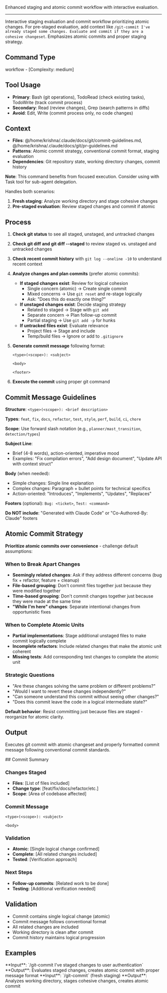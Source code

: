 Enhanced staging and atomic commit workflow with interactive evaluation.

---

Interactive staging evaluation and commit workflow prioritizing atomic changes. For pre-staged evaluation, add context like `/git-commit I've already staged some changes. Evaluate and commit if they are a cohesive changeset`. Emphasizes atomic commits and proper staging strategy.

## Command Type

workflow - [Complexity: medium]

## Tool Usage

- **Primary**: Bash (git operations), TodoRead (check existing tasks), TodoWrite (track commit process)
- **Secondary**: Read (review changes), Grep (search patterns in diffs)
- **Avoid**: Edit, Write (commit process only, no code changes)

## Context

- **Files**: @/home/krishna/.claude/docs/git/commit-guidelines.md, @/home/krishna/.claude/docs/git/pr-guidelines.md
- **Patterns**: Atomic commit strategy, conventional commit format, staging evaluation
- **Dependencies**: Git repository state, working directory changes, commit history

**Note**: This command benefits from focused execution. Consider using with Task tool for sub-agent delegation.

Handles both scenarios:

1. **Fresh staging**: Analyze working directory and stage cohesive changes
2. **Pre-staged evaluation**: Review staged changes and commit if atomic

## Process

1. **Check git status** to see all staged, unstaged, and untracked changes
2. **Check git diff and git diff --staged** to review staged vs. unstaged and untracked changes
3. **Check recent commit history** with `git log --oneline -10` to understand recent context

4. **Analyze changes and plan commits** (prefer atomic commits):

   - **If staged changes exist**: Review for logical cohesion
     - Single concern (atomic) → Create single commit
     - Mixed concerns → Use `git reset` and re-stage logically
     - Ask: "Does this do exactly one thing?"
   - **If unstaged changes exist**: Decide staging strategy
     - Related to staged → Stage with `git add`
     - Separate concern → Plan follow-up commit
     - Partial staging → Use `git add -p` for hunks
   - **If untracked files exist**: Evaluate relevance
     - Project files → Stage and include
     - Temp/build files → Ignore or add to `.gitignore`

5. **Generate commit message** following format:

   ```
   <type>(<scope>): <subject>

   <body>

   <footer>
   ```

6. **Execute the commit** using proper git command

## Commit Message Guidelines

**Structure**: `<type>(<scope>): <brief description>`

**Types**: `feat`, `fix`, `docs`, `refactor`, `test`, `style`, `perf`, `build`, `ci`, `chore`

**Scope**: Use forward slash notation (e.g., `planner/mast_transition`, `detection/types`)

**Subject Line**:

- Brief (4-8 words), action-oriented, imperative mood
- Examples: "Fix compilation errors", "Add design document", "Update API with context struct"

**Body** (when needed):

- Simple changes: Single line explanation
- Complex changes: Paragraph + bullet points for technical specifics
- Action-oriented: "Introduces", "Implements", "Updates", "Replaces"

**Footers** (optional): `Bug: <ticket>`, `Test: <command>`

**Do NOT include**: "Generated with Claude Code" or "Co-Authored-By: Claude" footers

## Atomic Commit Strategy

**Prioritize atomic commits over convenience** - challenge default assumptions:

### When to Break Apart Changes

- **Seemingly related changes**: Ask if they address different concerns (bug fix + refactor, feature + cleanup)
- **File-based grouping**: Don't commit files together just because they were modified together
- **Time-based grouping**: Don't commit changes together just because they were made at the same time
- **"While I'm here" changes**: Separate intentional changes from opportunistic fixes

### When to Complete Atomic Units

- **Partial implementations**: Stage additional unstaged files to make commit logically complete
- **Incomplete refactors**: Include related changes that make the atomic unit coherent
- **Missing tests**: Add corresponding test changes to complete the atomic unit

### Strategic Questions

- "Are these changes solving the same problem or different problems?"
- "Would I want to revert these changes independently?"
- "Can someone understand this commit without seeing other changes?"
- "Does this commit leave the code in a logical intermediate state?"

**Default behavior**: Resist committing just because files are staged - reorganize for atomic clarity.

## Output

Executes git commit with atomic changeset and properly formatted commit message following conventional commit standards.

<output-template>
## Commit Summary

### Changes Staged

- **Files**: [List of files included]
- **Change type**: [feat/fix/docs/refactor/etc.]
- **Scope**: [Area of codebase affected]

### Commit Message

```
<type>(<scope>): <subject>

<body>
```

### Validation

- **Atomic**: [Single logical change confirmed]
- **Complete**: [All related changes included]
- **Tested**: [Verification approach]

### Next Steps

- **Follow-up commits**: [Related work to be done]
- **Testing**: [Additional verification needed]
  </output-template>

## Validation

- Commit contains single logical change (atomic)
- Commit message follows conventional format
- All related changes are included
- Working directory is clean after commit
- Commit history maintains logical progression

## Examples

<example-1>
**Input**: `/git-commit I've staged changes to user authentication`
**Output**: Evaluates staged changes, creates atomic commit with proper message format
</example-1>

<example-2>
**Input**: `/git-commit` (fresh staging)
**Output**: Analyzes working directory, stages cohesive changes, creates atomic commit
</example-2>
